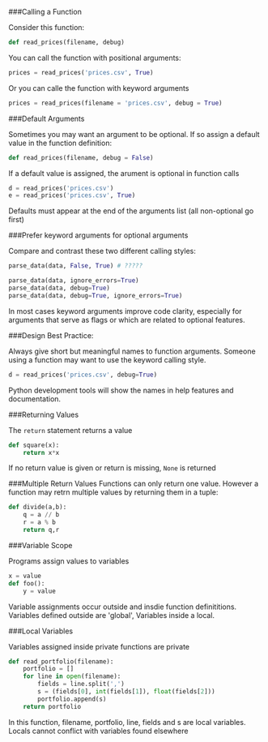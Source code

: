 ###Calling a Function

Consider this function:

```python
def read_prices(filename, debug)
```

You can call the function with positional arguments:

```python
prices = read_prices('prices.csv', True)
```
Or you can calle the function with keyword arguments

```python
prices = read_prices(filename = 'prices.csv', debug = True)
```

###Default Arguments

Sometimes you may want an argument to be optional. If so assign a default value in the function definition:

```python
def read_prices(filename, debug = False)
```
If a default value is assigned, the arument is optional in function calls

```python
d = read_prices('prices.csv')
e = read_prices('prices.csv', True)
```
Defaults must appear at the end of the arguments list (all non-optional go first)

###Prefer keyword arguments for optional arguments

Compare and contrast these two different calling styles:

```python
parse_data(data, False, True) # ?????

parse_data(data, ignore_errors=True)
parse_data(data, debug=True)
parse_data(data, debug=True, ignore_errors=True)
```
In most cases keyword arguments improve code clarity, especially for arguments that serve as flags or which are related to optional features.

###Design Best Practice:

Always give short but meaningful names to function arguments. Someone using a function may want to use the keyword calling style.

```python
d = read_prices('prices.csv', debug=True)
```

Python development tools will show the names in help features and documentation.

###Returning Values

The ```return``` statement returns a value

```python
def square(x):
	return x*x
```
If no return value is given or return is missing, ```None``` is returned

###Multiple Return Values
Functions can only return one value. However a function may retrn multiple values by returning them in a tuple:

```python
def divide(a,b):
	q = a // b
	r = a % b
    return q,r
```

###Variable Scope

Programs assign values to variables


```python
x = value
def foo():
	y = value
```

Variable assignments occur outside and insdie function definititions. Variables defined outside are 'global', Variables inside a local.

###Local Variables

Variables assigned inside private functions are private


```python
def read_portfolio(filename):
    portfolio = []
    for line in open(filename):
        fields = line.split(',')
        s = (fields[0], int(fields[1]), float(fields[2]))
        portfolio.append(s)
    return portfolio
```

In this function, filename, portfolio, line, fields and s are local variables. Locals cannot conflict with variables found elsewhere